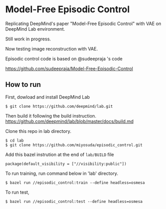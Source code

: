 # Model-Free Episodic Control

Replicating DeepMind's paper "Model-Free Episodic Control" with VAE on DeepMind Lab environment. 

Still work in progress.

Now testing image reconstruction with VAE.

Episodic control code is based on @sudeepraja 's code

https://github.com/sudeepraja/Model-Free-Episodic-Control

## How to run
First, dowload and install DeepMind Lab
```
$ git clone https://github.com/deepmind/lab.git
```
Then build it following the build instruction. 
https://github.com/deepmind/lab/blob/master/docs/build.md

Clone this repo in lab directory.
```
$ cd lab
$ git clone https://github.com/miyosuda/episodic_control.git
```

Add this bazel instrution at the end of `lab/BUILD` file

```
package(default_visibility = ["//visibility:public"])
```

To run training, run command below in 'lab' directory.

```
$ bazel run //episodic_control:train --define headless=osmesa
```

To run test,

```
$ bazel run //episodic_control:test --define headless=osmesa
```
